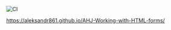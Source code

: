 ![CI](https://github.com/Aleksandr861/AHJ-Working-with-HTML-forms/actions/workflows/web.yml/badge.svg)

https://aleksandr861.github.io/AHJ-Working-with-HTML-forms/